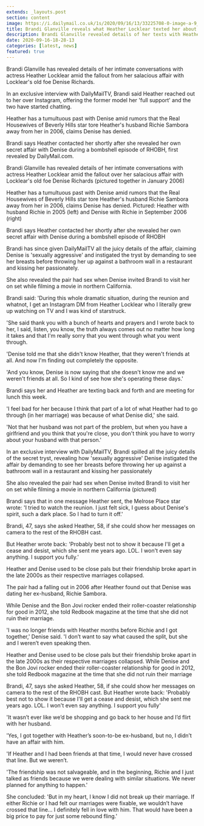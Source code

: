 ```yaml
---
extends: _layouts.post
section: content
image: https://i.dailymail.co.uk/1s/2020/09/16/13/33225708-0-image-a-9_1600259796710.jpg 
title: Brandi Glanville reveals what Heather Locklear texted her about Denise Richards 
description: Brandi Glanville revealed details of her texts with Heather Locklear amid the fallout over her affair with Locklears old foe Denise Richards. Richards dated her friend Heathers ex-husband. 
date: 2020-09-16-18-28-13 
categories: [latest, news] 
featured: true 
--- 
```

Brandi Glanville has revealed details of her intimate conversations with actress Heather Locklear amid the fallout from her salacious affair with Locklear's old foe Denise Richards.

In an exclusive interview with DailyMailTV, Brandi said Heather reached out to her over Instagram, offering the former model her 'full support' and the two have started chatting.

Heather has a tumultuous past with Denise amid rumors that the Real Housewives of Beverly Hills star tore Heather's husband Richie Sambora away from her in 2006, claims Denise has denied.

Brandi says Heather contacted her shortly after she revealed her own secret affair with Denise during a bombshell episode of RHOBH, first revealed by DailyMail.com.

Brandi Glanville has revealed details of her intimate conversations with actress Heather Locklear amid the fallout over her salacious affair with Locklear's old foe Denise Richards (pictured together in January 2006) 

Heather has a tumultuous past with Denise amid rumors that the Real Housewives of Beverly Hills star tore Heather's husband Richie Sambora away from her in 2006, claims Denise has denied. Pictured: Heather with husband Richie in 2005 (left) and Denise with Richie in September 2006 (right)

Brandi says Heather contacted her shortly after she revealed her own secret affair with Denise during a bombshell episode of RHOBH

Brandi has since given DailyMailTV all the juicy details of the affair, claiming Denise is 'sexually aggressive' and instigated the tryst by demanding to see her breasts before throwing her up against a bathroom wall in a restaurant and kissing her passionately.

She also revealed the pair had sex when Denise invited Brandi to visit her on set while filming a movie in northern California.

Brandi said: 'During this whole dramatic situation, during the reunion and whatnot, I get an Instagram DM from Heather Locklear who I literally grew up watching on TV and I was kind of starstruck.

'She said thank you with a bunch of hearts and prayers and I wrote back to her, I said, listen, you know, the truth always comes out no matter how long it takes and that I'm really sorry that you went through what you went through.

'Denise told me that she didn't know Heather, that they weren't friends at all. And now I'm finding out completely the opposite.

'And you know, Denise is now saying that she doesn't know me and we weren't friends at all. So I kind of see how she's operating these days.'

Brandi says her and Heather are texting back and forth and are meeting for lunch this week.

'I feel bad for her because I think that part of a lot of what Heather had to go through (in her marriage) was because of what Denise did,' she said.

'Not that her husband was not part of the problem, but when you have a girlfriend and you think that you're close, you don't think you have to worry about your husband with that person.'

In an exclusive interview with DailyMailTV, Brandi spilled all the juicy details of the secret tryst, revealing how 'sexually aggressive' Denise instigated the affair by demanding to see her breasts before throwing her up against a bathroom wall in a restaurant and kissing her passionately

She also revealed the pair had sex when Denise invited Brandi to visit her on set while filming a movie in northern California (pictured)  

Brandi says that in one message Heather sent, the Melrose Place star wrote: 'I tried to watch the reunion. I just felt sick, I guess about Denise's spirit, such a dark place. So I had to turn it off.'

Brandi, 47, says she asked Heather, 58, if she could show her messages on camera to the rest of the RHOBH cast.

But Heather wrote back: 'Probably best not to show it because I'll get a cease and desist, which she sent me years ago. LOL. I won't even say anything. I support you fully.'

Heather and Denise used to be close pals but their friendship broke apart in the late 2000s as their respective marriages collapsed.

The pair had a falling out in 2006 after Heather found out that Denise was dating her ex-husband, Richie Sambora.

While Denise and the Bon Jovi rocker ended their roller-coaster relationship for good in 2012, she told Redbook magazine at the time that she did not ruin their marriage.

'I was no longer friends with Heather months before Richie and I got together,' Denise said. 'I don’t want to say what caused the split, but she and I weren’t even speaking then.

Heather and Denise used to be close pals but their friendship broke apart in the late 2000s as their respective marriages collapsed. While Denise and the Bon Jovi rocker ended their roller-coaster relationship for good in 2012, she told Redbook magazine at the time that she did not ruin their marriage

 Brandi, 47, says she asked Heather, 58, if she could show her messages on camera to the rest of the RHOBH cast. But Heather wrote back: 'Probably best not to show it because I'll get a cease and desist, which she sent me years ago. LOL. I won't even say anything. I support you fully'

'It wasn’t ever like we’d be shopping and go back to her house and I’d flirt with her husband. 

'Yes, I got together with Heather’s soon-to-be ex-husband, but no, I didn’t have an affair with him.

'If Heather and I had been friends at that time, I would never have crossed that line. But we weren’t. 

'The friendship was not salvageable, and in the beginning, Richie and I just talked as friends because we were dealing with similar situations. We never planned for anything to happen.'

She concluded: 'But in my heart, I know I did not break up their marriage. If either Richie or I had felt our marriages were fixable, we wouldn’t have crossed that line… I definitely fell in love with him. That would have been a big price to pay for just some rebound fling.'

